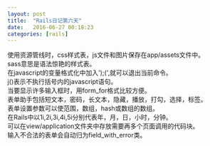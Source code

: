 ```yaml
---
layout: post
title:  "Rails日记第六天"
date:   2016-06-27 00:18:23
categories: [rails]
---
```


使用资源管线时，css样式表，js文件和图片保存在app/assets文件中。  
sass意思是语法惊艳的样式表。  
在javascript的变量格式化中加入');(',就可以退出当前命令。  
j()表示不执行括号内的javascript语句。  
当要显示许多输入框时，用form_for格式比较方便。  
表单助手包括短文本，密码，长文本，隐藏，播放，打勾，选择，标签。  
表单设置参数可以使范围，数组，hash或数组的数组。  
在Rails中以1i,2i,3i,4i,5i分别代表年，月，日，小时，分钟。  
可以在view/application文件夹中存放需要再多个页面调用的代码块。  
输入不合法的表单会自动归为field_with\_error类。  

